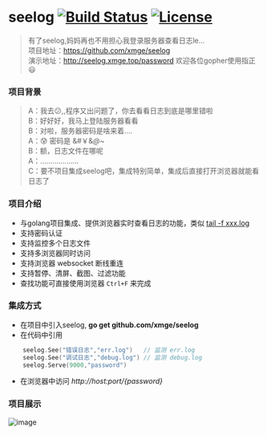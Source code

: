 # seelog [![Build Status](https://travis-ci.org/xmge/seelog.svg?branch=master)](https://travis-ci.org/xmge/seelog) [![License](https://img.shields.io/badge/license-MIT-brightgreen.svg)](https://github.com/xmge/seelog/blob/master/LICENSE)

> 有了seelog,妈妈再也不用担心我登录服务器查看日志le...   
项目地址：https://github.com/xmge/seelog    
演示地址：http://seelog.xmge.top/password
欢迎各位gopher使用指正:smiley:

### 项目背景

> A：我去:confused:,,程序又出问题了，你去看看日志到底是哪里错啦  
  B：好好好，我马上登陆服务器看看  
  B：对啦，服务器密码是啥来着....  
  A：:cold_sweat: 密码是 &#￥&*@*~  
  B：额，日志文件在哪呢  
  A：...................  
  C：要不项目集成seelog吧，集成特别简单，集成后直接打开浏览器就能看日志了  

### 项目介绍

* 与golang项目集成、提供浏览器实时查看日志的功能，类似 [tail -f xxx.log](https://www.cnblogs.com/fps2tao/p/7698224.html)
* 支持密码认证
* 支持监控多个日志文件
* 支持多浏览器同时访问
* 支持浏览器 websocket 断线重连
* 支持暂停、清屏、截图、过滤功能
* 查找功能可直接使用浏览器 `Ctrl+F` 来完成

### 集成方式

* 在项目中引入seelog, **go get github.com/xmge/seelog**
* 在代码中引用

```go
	seelog.See("错误日志","err.log")   // 监测 err.log
	seelog.See("调试日志","debug.log") // 监测 debug.log
	seelog.Serve(9000,"password")
```

* 在浏览器中访问 *http://host:port/{password}*

### 项目展示

![image](https://github.com/xmge/seelog/blob/master/demo.gif)
